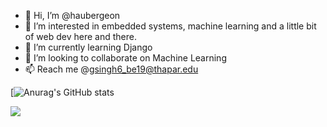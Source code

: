 - 👋 Hi, I’m @haubergeon
- 👀 I’m interested in embedded systems, machine learning and a little bit of web dev here and there.
- 🌱 I’m currently learning Django
- 💞️ I’m looking to collaborate on Machine Learning
- 📫 Reach me @gsingh6_be19@thapar.edu


[![Anurag's GitHub stats](https://github-readme-stats.vercel.app/api?username=haubergeon&show_icons=true&theme=dark)

![](https://komarev.com/ghpvc/?username=haubergeon)

<!---
haubergeon/haubergeon is a ✨ special ✨ repository because its `README.md` (this file) appears on your GitHub profile.
You can click the Preview link to take a look at your changes.
--->
